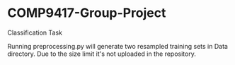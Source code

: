 # COMP9417-Group-Project
Classification Task

Running preprocessing.py will generate two resampled training sets in Data directory. Due to the size limit it's not uploaded in the repository.
